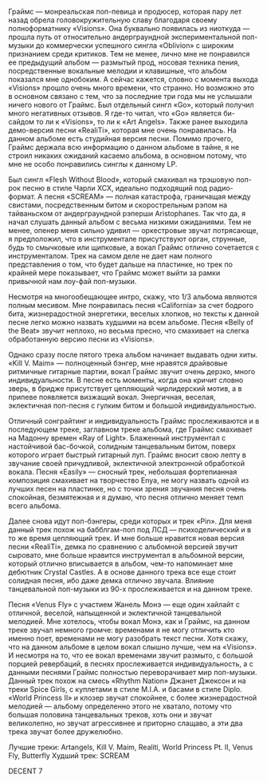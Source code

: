 Граймс — монреальская поп-певица и продюсер, которая пару лет назад обрела головокружительную славу благодаря своему полноформатнику «Visions». Она буквально появилась из ниоткуда — прошла путь от относительно андерграундной экспериментальной поп-музыки до коммерчески успешного сингла «Oblivion» с широким признанием среди критиков. Тем не менее, лично мне не понравился ее предыдущий альбом — размытый прод, носовая техника пения, посредственные вокальные мелодии и клавишные, что альбом показался мне однобоким. А сейчас кажется, словно с момента выхода «Visions» прошло очень много времени, что странно. Но возможно это в основном связано с тем, что за последние три года мы не услышали ничего нового от Граймс. Был отдельный сингл «Go», который получил много негативных отзывов. Я где-то читал, что «Go» является би-сайдом то ли к «Visions», то ли к «Art Angels». Также ранее выходила демо-версия песни «RealiTi», которая мне очень понравилась. На данном альбоме есть студийная версия песни. Помимо прочего, Граймс держала всю информацию о данном альбоме в тайне, я не строил никаких ожиданий касаемо альбома, в основном потому, что мне не особо понравились синглы к данному LP.

Был сингл «Flesh Without Blood», который смахивал на трэшовую поп-рок песню в стиле Чарли XCX, идеально подходящий под радио-формат. А песня «SCREAM» — полная катастрофа, граничащая между свистами, посредственным битом и скорострельным рэпом на тайваньском от андерграундной рэперши Aristophanes. Так что да, я начал слушать данный альбом с весьма низкими ожиданиями. Тем не менее, опенер меня сильно удивил — оркестровые звучат потрясающе, я предположил, что в инструментале присутствуют орган, струнные, будь то смычковые или щипковые, а вокал Граймс отлично сочетается с инструменталом. Трек на самом деле не дает нам полного представления о том, что будет дальше на пластинке, но трек по крайней мере показывает, что Граймс может выйти за рамки привычной нам лоу-фай поп-музыки.

Несмотря на многообещающее интро, скажу, что 1/3 альбома являются полным месивом. Мне понравилась песня «California» за счет бодрого бита, жизнерадостной энергетики, веселых хлопков, но тексты к данной песне легко можно назвать худшими на всем альбоме. Песня «Belly of the Beat» звучит неплохо, но весьма пресно, что смахивает на слегка обработанную версию песни из «Visions».

Однако сразу после пятого трека альбом начинает выдавать одни хиты. «Kill V. Maim» — полноценный бэнгер, мне нравятся драйвовые ритмичные гитарные партии, вокал Граймс звучит очень дерзко, много индивидуальности. В песне есть моменты, когда она кричит словно зверь, в бридже присутствует цепляющий чирлидерский мотив, а в припеве появляется визжащий вокал. Энергичная, веселая, эклектичная поп-песня с гулким битом и большой индивидуальностью.

Отличный сонграйтинг и индивидуальность Граймс прослеживаются и в последующем треке, заглавном треке альбома, где Граймс смахивает на Мадонну времен «Ray of Light». Блаженный инструментал с настойчивой бас-бочкой, солидным танцевальным битом, поверх которого играет быстрый гитарный луп. Граймс вносит свою лепту в звучание своей причудливой, эклектичной электронной обработкой вокала. Песня «Easily» — сносный трек, небольшая фортепианная композиция смахивает на творчество Enya, не могу назвать одной из лучших песен на пластинке, но с точки зрения звучания песня очень спокойная, безмятежная и я думаю, что песня отлично меняет темп всего альбома.

Далее снова идут поп-бэнгеры, среди которых и трек «Pin». Для меня данный трек похож на бабблгам-поп под ЛСД — психоделический и в то же время цепляющий трек. И мне больше нравится новая версия песни «RealiTi», демка по сравнению с альбомной версией звучит сыровато, мне больше нравится инструментал в альбомной версии, который отлично вписывается в альбом, чем-то напоминает мне дебютник Crystal Castles. А в основе данного трека все еще стоит солидная песня, ибо даже демка отлично звучала. Влияние танцевальной поп-музыки из 90-х прослеживается и на данном треке.

Песня «Venus Fly» с участием Жанель Монэ — еще один хайлайт с отличной, веселой, напыщенной и эклектичной танцевальной мелодией. Мне хотелось, чтобы вокал Монэ, как и Граймс, на данном треке звучал немного громче: временами я не могу отличить кто именно поет, временами не могу разобрать текст песни. Хотя скажу, что на данном альбоме в целом вокал слышно лучше, чем на «Visions». И несмотря на то, что ее вокал временами звучит размыто, с большой порцией ревербаций, в песнях прослеживается индивидуальность, а с данными песнями Граймс полностью переворачивает мир поп-музыки. Данный трек похож на смесь «Rhythm Nation» Джанет Джексон и на треки Spice Girls, с куплетами в стиле M.I.A. и басами в стиле Diplo. «World Princess II» и клозер звучат спокойнее, с более жизнерадостной мелодией — альбому определенно этого не хватало, потому что большая половина танцевальных треков, хоть они и звучат великолепно, но звучат агрессивнее и приторно слащаво, а эти два трека звучат более дружелюбно.

Лучшие треки: Artangels, Kill V. Maim, Realiti, World Princess Pt. II, Venus Fly, Butterfly
Худший трек: SCREAM

DECENT 7
